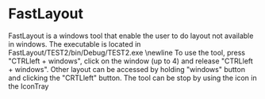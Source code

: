 # FastLayout
FastLayout is a windows tool that enable the user to do layout not available in windows.
The executable is located in FastLayout/TEST2/bin/Debug/TEST2.exe
\newline
To use the tool, press "CTRLleft + windows", click on the window (up to 4) and release "CTRLleft + windows".
Other layout can be accessed by holding "windows" button and clicking the "CRTLleft" button.
The tool can be stop by using the icon in the IconTray
